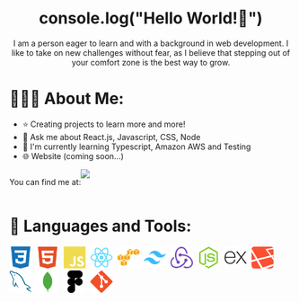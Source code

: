 <div align="center">
<h1>console.log("Hello World!👋")</h1>

I am a person eager to learn and with a background in web development. I like to take on new challenges without fear, as I believe that stepping out of your comfort zone is the best way to grow.
</div>

<h1>👨🏻‍💻 About Me:</h1>
<ul>
  <li>⭐️ Creating projects to learn more and more!</li>
  <li>💬 Ask me about React.js, Javascript, CSS, Node</li>
  <li>🌱 I'm currently learning Typescript, Amazon AWS and Testing</li>
  <li>🌐 Website (coming soon...)</li>
</ul>

<div style="display: flex">
<p>You can find me at:</p>
<a href="https://www.linkedin.com/in/guimorgado/" target="_blank">
<img src="https://img.shields.io/badge/LinkedIn-0077B5?style=for-the-badge&logo=linkedin&logoColor=white" />
</a>
</div>

<div align="left">
<h1>🔨 Languages and Tools:</h1>
  <img width="40" src="https://github.com/devicons/devicon/blob/master/icons/css3/css3-plain.svg" />&nbsp
  <img width="40" src="https://github.com/devicons/devicon/blob/master/icons/html5/html5-plain.svg" />&nbsp
  <img width="40" src="https://github.com/devicons/devicon/blob/master/icons/javascript/javascript-plain.svg" />&nbsp
  <img width="40" src="https://github.com/devicons/devicon/blob/master/icons/react/react-original.svg" />&nbsp
  <img width="40" src="https://github.com/devicons/devicon/blob/master/icons/amazonwebservices/amazonwebservices-original.svg" />&nbsp
  <img width="40" src="https://github.com/devicons/devicon/blob/master/icons/tailwindcss/tailwindcss-plain.svg" />&nbsp
  <img width="40" src="https://github.com/devicons/devicon/blob/master/icons/redux/redux-original.svg" />&nbsp
  <img width="40" src="https://github.com/devicons/devicon/blob/master/icons/nodejs/nodejs-plain.svg" />&nbsp
  <img width="40" src="https://github.com/devicons/devicon/blob/master/icons/express/express-original.svg" />&nbsp
  <img width="40" src="https://github.com/devicons/devicon/blob/master/icons/laravel/laravel-plain.svg" />&nbsp
  <img width="40" src="https://github.com/devicons/devicon/blob/master/icons/mysql/mysql-original.svg" />&nbsp
  <img width="40" src="https://github.com/devicons/devicon/blob/master/icons/mongodb/mongodb-plain.svg" />&nbsp
  <img width="40" src="https://github.com/devicons/devicon/blob/master/icons/figma/figma-plain.svg" />&nbsp
  <img width="40" src="https://github.com/devicons/devicon/blob/master/icons/git/git-plain.svg" />&nbsp
</div>

